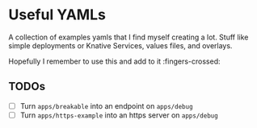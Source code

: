 # Useful YAMLs
A collection of examples yamls that I find myself creating a lot. Stuff like
simple deployments or Knative Services, values files, and overlays.

Hopefully I remember to use this and add to it :fingers-crossed:

## TODOs
* [ ] Turn `apps/breakable` into an endpoint on `apps/debug`
* [ ] Turn `apps/https-example` into an https server on `apps/debug`
